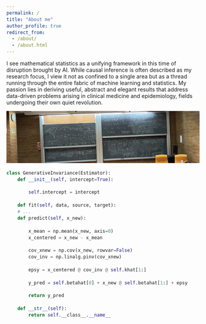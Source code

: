 ```yaml
---
permalink: /
title: "About me"
author_profile: true
redirect_from: 
  - /about/
  - /about.html
---
```

I see mathematical statistics as a unifying framework in this time of disruption brought by AI. While causal inference is often described as my research focus, I view it not as confined to a single area but as a thread running through the entire fabric of machine learning and statistics. My passion lies in deriving useful, abstract and elegant results that address data-driven problems arising in clinical medicine and epidemiology, fields undergoing their own quiet revolution.

![My Image](/images/pizarra.png)

```python
class GenerativeInvariance(Estimator):
    def __init__(self, intercept=True):
        
        self.intercept = intercept

    def fit(self, data, source, target):
    # ...
    def predict(self, x_new):

        x_mean = np.mean(x_new, axis=0)
        x_centered = x_new - x_mean

        cov_xnew = np.cov(x_new, rowvar=False)
        cov_inv = np.linalg.pinv(cov_xnew)
     
        epsy = x_centered @ cov_inv @ self.khat[1:]

        y_pred = self.betahat[0] + x_new @ self.betahat[1:] + epsy

        return y_pred

    def __str__(self):
        return self.__class__.__name__
```


